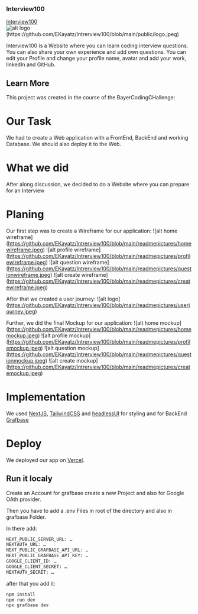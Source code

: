 ### Interview100

[Interview100](https://bayer-coding-challenge.vercel.app/)
![alt logo (https://github.com/EKayatz/Intrerview100/blob/main/public/logo.jpeg)](https://bayer-coding-challenge.vercel.app/)

Interview100 is a Website where you can learn coding interview questions. You can also share your own experience and add own questions. You can edit your Profile and change your profile name, avatar and add your work, linkedIn and GitHub.

## Learn More

This project was created in the course of the BayerCodingCHallenge:

# Our Task

We had to create a Web application with a FrontEnd, BackEnd and working Database. We should also deploy it to the Web.

# What we did

After along discussion, we decided to do a Website where you can prepare for an Interview

# Planing

Our first step was to create a Wireframe for our application:
![alt home wireframe] (https://github.com/EKayatz/Intrerview100/blob/main/readmepictures/homewireframe.jpeg)
![alt profile wireframe] (https://github.com/EKayatz/Intrerview100/blob/main/readmepictures/profilewireframe.jpeg)
![alt question wireframe] (https://github.com/EKayatz/Intrerview100/blob/main/readmepictures/questionwireframe.jpeg)
![alt create wireframe] (https://github.com/EKayatz/Intrerview100/blob/main/readmepictures/createwireframe.jpeg)

After that we created a user journey:
![alt logo] (https://github.com/EKayatz/Intrerview100/blob/main/readmepictures/userjourney.jpeg)

Further, we did the final Mockup for our application:
![alt home mockup] (https://github.com/EKayatz/Intrerview100/blob/main/readmepictures/homemockup.jpeg)
![alt profile mockup] (https://github.com/EKayatz/Intrerview100/blob/main/readmepictures/profilemockup.jpeg)
![alt question mockup] (https://github.com/EKayatz/Intrerview100/blob/main/readmepictures/questionmockup.jpeg)
![alt create mockup] (https://github.com/EKayatz/Intrerview100/blob/main/readmepictures/createmockup.jpeg)

# Implementation

We used [NextJS](https://nextjs.org/), [TailwindCSS](https://tailwindcss.com/) and [headlessUI](https://headlessui.com/) for styling and for BackEnd [Grafbase](https://grafbase.com/)

# Deploy

We deployed our app on [Vercel](https://vercel.com/new?utm_medium=default-template&filter=next.js&utm_source=create-next-app&utm_campaign=create-next-app-readme).

## Run it localy

Create an Account for grafbase create a new Project and also for Google OAth provider.

Then you have to add a .env Files in root of the directory and also in grafbase Folder.

In there add:

```bash
NEXT_PUBLIC_SERVER_URL: …
NEXTAUTH_URL: …
NEXT_PUBLIC_GRAFBASE_API_URL: …
NEXT_PUBLIC_GRAFBASE_API_KEY: …
GOOGLE_CLIENT_ID: …
GOOGLE_CLIENT_SECRET: …
NEXTAUTH_SECRET: …

```

after that you add it:

```bash
npm install
npm run dev
npx grafbase dev

```
